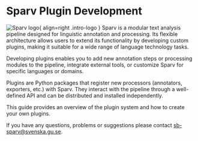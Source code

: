 # Sparv Plugin Development

![Sparv logo](../images/sparv_detailed.png){ align=right .intro-logo }
Sparv is a modular text analysis pipeline designed for linguistic annotation and processing. Its flexible architecture allows users to extend its functionality by developing custom plugins, making it suitable for a wide range of language technology tasks.

Developing plugins enables you to add new annotation steps or processing modules to the pipeline, integrate external tools, or customize Sparv for specific languages or domains.

Plugins are Python packages that register new processors (annotators, exporters, etc.) with Sparv. They interact with the pipeline through a well-defined API and can be distributed and installed independently.

This guide provides an overview of the plugin system and how to create your own plugins.

If you have any questions, problems or suggestions please contact <sb-sparv@svenska.gu.se>.
